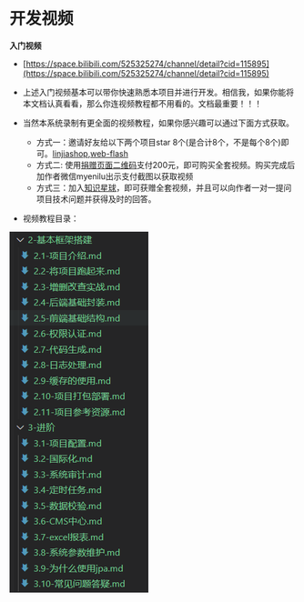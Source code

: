 # 开发视频

**入门视频**
- [https://space.bilibili.com/525325274/channel/detail?cid=115895](https://space.bilibili.com/525325274/channel/detail?cid=115895)
- 上述入门视频基本可以带你快速熟悉本项目并进行开发。相信我，如果你能将本文档认真看看，那么你连视频教程都不用看的。文档最重要！！！


- 当然本系统录制有更全面的视频教程，如果你感兴趣可以通过下面方式获取。
    - 方式一：邀请好友给以下两个项目star 8个(是合计8个，不是每个8个)即可。[linjiashop](https://gitee.com/microapp/linjiashop),[web-flash](https://gitee.com/enilu/web-flash)
    - 方式二: 使用[捐赠页面二维码](donate.html)支付200元，即可购买全套视频。购买完成后加作者微信myenilu出示支付截图以获取视频
    - 方式三：加入[知识星球](xiaomiquan.html)，即可获赠全套视频，并且可以向作者一对一提问项目技术问题并获得及时的回答。
     
- 视频教程目录：

![视频ppt目录](../img/other/linjiashop_video.png)
